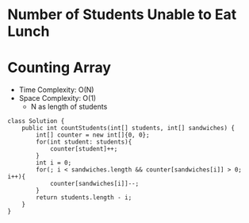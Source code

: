 # Number of Students Unable to Eat Lunch

# Counting Array

- Time Complexity: O(N)
- Space Complexity: O(1)
  - N as length of students

```
class Solution {
    public int countStudents(int[] students, int[] sandwiches) {
        int[] counter = new int[]{0, 0};
        for(int student: students){
            counter[student]++;
        }
        int i = 0;
        for(; i < sandwiches.length && counter[sandwiches[i]] > 0; i++){
            counter[sandwiches[i]]--;
        }
        return students.length - i;
    }
}
```
